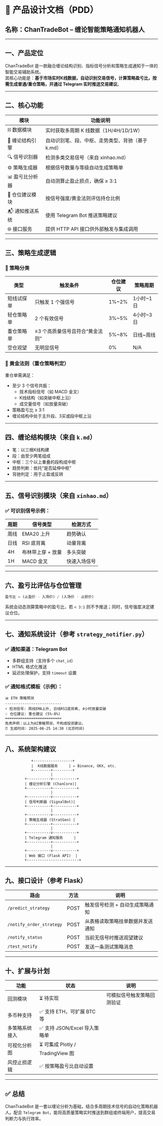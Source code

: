 
# 📘 产品设计文档（PDD）
## 名称：ChanTradeBot – 缠论智能策略通知机器人

---

## 一、产品定位

ChanTradeBot 是一款融合缠论结构识别、指标信号分析和策略生成通知于一体的智能交易辅助系统。  
其核心功能是：**基于市场实时K线数据，自动识别交易信号，计算策略盈亏比，按需生成普通/重仓策略，并通过 Telegram 实时推送交易建议**。

---

## 二、核心功能

| 模块 | 功能说明 |
|------|----------|
| ⛓ 数据模块 | 实时获取多周期 K 线数据（1H/4H/1D/1W） |
| 📐 缠论结构引擎 | 自动识别笔、段、中枢、走势类型、背驰（基于k.md） |
| 🔍 信号识别器 | 检测多类交易信号（来自 xinhao.md） |
| ⚙ 策略生成器 | 根据信号数量与等级自动生成策略单 |
| 📊 盈亏比分析器 | 自动测算止盈止损点，确保 ≥ 3:1 |
| 🧠 仓位建议模块 | 按信号强度/黄金法则评估持仓比例 |
| 📬 通知推送系统 | 使用 Telegram Bot 推送策略建议 |
| 🌐 接口服务 | 提供 HTTP API 接口供外部触发与集成调用 |

---

## 三、策略生成逻辑

### 🎯 策略分类

| 类型 | 触发条件 | 仓位建议 | 策略周期 |
|------|----------|----------|-----------|
| 短线试探单 | 只触发 1 个强信号 | 1%~2% | 1小时~1日 |
| 轻仓策略单 | 2 个有效信号 | 3%~5% | 4小时~3日 |
| 重仓策略单 | ≥3 个高质量信号且符合“黄金法则” | 5%~8% | 日线~周线 |
| 空仓观望 | 无明显信号 | 0% | N/A |

### 🧠 黄金法则（重仓策略判定）

重仓单需满足：

- 至少 3 个信号共振：
  - 技术指标信号（如 MACD 金叉）
  - K线结构（如突破中枢上沿）
  - 成交量信号（如放量突破）
- 策略盈亏比 ≥ 3:1
- 缠论结构中处于主升段、3买或段中枢上沿

---

## 四、缠论结构模块（来自 `k.md`）

- 笔：以三根K线构建
- 段：由至少两笔组成
- 中枢：三个以上重叠的段构成中枢
- 趋势判断：依托“是否延伸中枢”
- 背驰判定：用于止盈或反转

---

## 五、信号识别模块（来自 `xinhao.md`）

### ✅ 可识别信号示例：

| 周期 | 信号类型 | 检测方式 |
|------|----------|-----------|
| 周线 | EMA20 上升 | 趋势确认 |
| 日线 | RSI 底背离 | 动量背离 |
| 4H | 布林带上穿 + 放量 | 多头突破 |
| 1H | MACD 金叉 | 快速入场信号 |

---

## 六、盈亏比评估与仓位管理

```python
盈亏比 = (止盈价 - 入场价) / (入场价 - 止损价)
```

系统会动态测算策略中的盈亏比，若 `< 3:1` 则不予推送；同时，信号强度决定建议仓位。

---

## 七、通知系统设计（参考 `strategy_notifier.py`）

### ✅ 通知渠道：Telegram Bot  
- 多群组支持（支持多个 `chat_id`）  
- HTML 格式化推送  
- 延迟处理保护，支持 `timeout` 设置  

### ✅ 通知格式模板（示例）：

```
📊 ETH 策略预测
--------------------------
⚡ 检测信号: 周线EMA上升, 日线RSI底背离, 4小时放量突破
💡 仓位建议: 重仓建议 (5%-8%)
==========================
免责声明：以上为AI策略预测，不构成投资建议。
⏰ 生成时间: 2025-06-25 14:30 (北京时间)
```

---

## 八、系统架构建议

```plaintext
            +------------------+
            |  K线数据服务     | ← Binance, OKX, etc.
            +--------+---------+
                     |
         +-----------v-----------+
         | 缠论分析引擎 (ChanCore)|
         +-----------+-----------+
                     |
         +-----------v-----------+
         | 信号判断器 (SignalBot)|
         +-----------+-----------+
                     |
         +-----------v-----------+
         | 策略生成器 (StratGen) |
         +-----------+-----------+
                     |
         +-----------v-----------+
         | Telegram 通知服务     |
         +-----------+-----------+
                     |
         +-----------v-----------+
         | Web 接口 (Flask API)  |
         +------------------------+
```

---

## 九、接口设计（参考 Flask）

| 路由 | 方法 | 说明 |
|------|------|------|
| `/predict_strategy` | POST | 触发信号检测 + 自动生成策略通知 |
| `/notify_order_strategy` | POST | 从表格读取策略挂单数据并发送通知 |
| `/notify_status` | POST | 当前无信号时推送观望建议 |
| `/test_notify` | POST | 发送一条测试策略消息 |

---

## 十、扩展与计划

| 功能 | 状态 | 说明 |
|------|------|------|
| 回测模块 | ⏳ 待实现 | 可模拟信号触发策略回测验证 |
| 多币种支持 | ✅ 支持 ETH，可扩展 BTC 等 |
| 多策略系统接入 | ✅ 支持 JSON/Excel 导入策略单 |
| 可视化分析图 | ⏳ 可集成 Plotly / TradingView 图 |
| 风控止损逻辑 | ✅ 按策略盈亏比自动设置 |

---

## ✅ 总结

ChanTradeBot 是一套以缠论分析为基础，结合多周期技术信号的自动化策略机器人。配合 `Telegram Bot`，能将高质量策略实时推送到群组或终端用户，提高交易判断力与执行效率。
